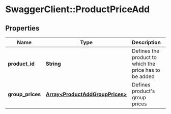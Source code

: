 # SwaggerClient::ProductPriceAdd

## Properties
Name | Type | Description | Notes
------------ | ------------- | ------------- | -------------
**product_id** | **String** | Defines the product to which the price has to be added | 
**group_prices** | [**Array&lt;ProductAddGroupPrices&gt;**](ProductAddGroupPrices.md) | Defines product&#39;s group prices | [optional] 


